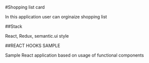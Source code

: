 #Shopping list card

In this application user can orginaize shopping list

##Stack

React, Redux, semantic.ui style

##REACT HOOKS SAMPLE

Sample React application based on usage of functional components